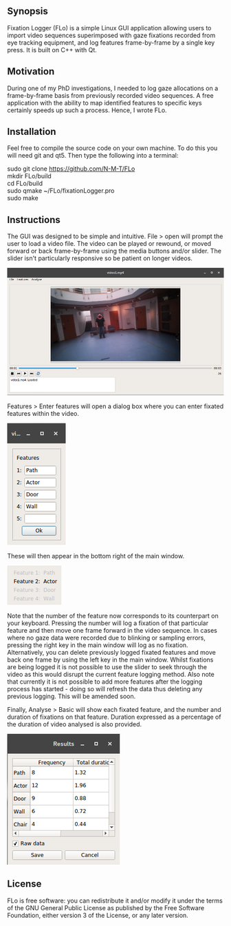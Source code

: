 ## Synopsis

Fixation Logger (FLo) is a simple Linux GUI application allowing users to import video sequences superimposed with gaze fixations recorded from eye tracking equipment, and log features frame-by-frame by a single key press. It is built on C++ with Qt.

## Motivation

During one of my PhD investigations, I needed to log gaze allocations on a frame-by-frame basis from previously recorded video sequences. A free application with the ability to map identified features to specific keys certainly speeds up such a process. Hence, I wrote FLo.

## Installation

Feel free to compile the source code on your own machine. To do this you will need git and qt5. Then type the following into a terminal:

sudo git clone https://github.com/N-M-T/FLo <br />
mkdir FLo/build <br />
cd FLo/build <br />
sudo qmake ~/FLo/fixationLogger.pro <br />
sudo make

## Instructions

The GUI was designed to be simple and intuitive. File > open will prompt the user to load a video file. The video can be played or rewound, or moved forward or back frame-by-frame using the media buttons and/or slider. The slider isn't particularly responsive so be patient on longer videos.  <br />

![ScreenShot](https://github.com/N-M-T/FLo/blob/master/screenshots/Screenshot%20from%202017-05-22%2011-51-40.png)  <br />

Features > Enter features will open a dialog box where you can enter fixated features within the video. <br />

![ScreenShot](https://github.com/N-M-T/FLo/blob/master/screenshots/Screenshot%20from%202017-05-22%2011-59-04.png) <br />

These will then appear in the bottom right of the main window.

![ScreenShot](https://github.com/N-M-T/FLo/blob/master/screenshots/Screenshot%20from%202017-05-22%2012-01-38.png)
<br />

Note that the number of the feature now corresponds to its counterpart on your keyboard. Pressing the number will log a fixation of that particular feature and then move one frame forward in the video sequence. In cases where no gaze data were recorded due to blinking or sampling errors, pressing the right key in the main window will log as no fixation. Alternatively, you can delete previously logged fixated features and move back one frame by using the left key in the main window. Whilst fixations are being logged it is not possible to use the slider to seek through the video as this would disrupt the current feature logging method. Also note that currently it is not possible to add more features after the logging process has started - doing so will refresh the data thus deleting any previous logging. This will be amended soon. <br />

Finally, Analyse > Basic will show each fixated feature, and the number and duration of fixations on that feature. Duration expressed as a percentage of the duration of video analysed is also provided. <br />

![ScreenShot](https://github.com/N-M-T/FLo/blob/master/screenshots/Screenshot%20from%202017-05-22%2012-14-46.png) <br />

## License

FLo is free software: you can redistribute it and/or modify it under the terms of the GNU General Public License as published by the Free Software Foundation, either version 3 of the License, or any later version.
